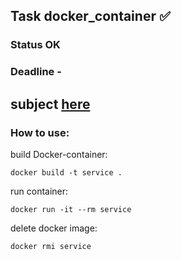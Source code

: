 ## Task docker_container ✅ 
### Status OK
### Deadline - 
## subject [here](./subject.md)

### How to use:
build Docker-container:
```
docker build -t service .
```
run container:
```
docker run -it --rm service
```
delete docker image:
```
docker rmi service
```
